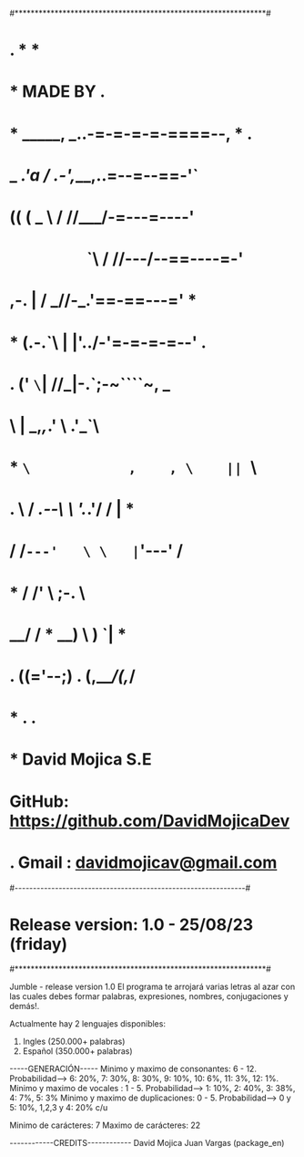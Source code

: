 #***************************************************************#
#                  .                        *                *  #
#                *          MADE BY            .                #
#        *           _____,    _..-=-=-=-=-====--,  *   .       #
#       _         _.'a   /  .-',___,..=--=--==-'`               #
#      ((        ( _     \ /  //___/-=---=----'                 #
#       `         ` `\    /  //---/--==----=-'                  #
#             ,-.    | / \_//-_.'==-==---='       *             #
#      *     (.-.`\  | |'../-'=-=-=-=--'                   .    #
#      .      (' `\`\| //_|-\.`;-~````~,        _               #
#                   \ | \_,_,_\.'        \     .'_`\            #
#     *             `\            ,    , \    || `\\            #
#                 .   \    /   _.--\    \ '._.'/  / |         * #
#                     /  /`---'   \ \   |`'---'   \/            #
#          *         / /'          \ ;-. \                      #
#                 __/ /      *    __) \ ) `|            *       #
#    .           ((='--;)      .  (,___/(,_/                    #
#                *                                        .   . #
#       *                David Mojica S.E                       #
#          GitHub: https://github.com/DavidMojicaDev            #
#     .         Gmail : davidmojicav@gmail.com                  #
#---------------------------------------------------------------#
#            Release version: 1.0 - 25/08/23 (friday)           #
#***************************************************************#

Jumble - release version 1.0
El programa te arrojará varias letras al azar con las cuales debes formar palabras, expresiones,
nombres, conjugaciones y demás!.

Actualmente hay 2 lenguajes disponibles:
1) Ingles (250.000+ palabras)
2) Español (350.000+ palabras)

-----GENERACIÓN-----
Minimo y maximo de consonantes: 6 - 12. Probabilidad--> 6: 20%, 7: 30%, 8: 30%, 9: 10%, 10: 6%, 11: 3%, 12: 1%.
Minimo y maximo de vocales    : 1 - 5.  Probabilidad--> 1: 10%, 2: 40%, 3: 38%, 4: 7%, 5: 3%
Minimo y maximo de duplicaciones: 0 - 5. Probabilidad--> 0 y 5: 10%, 1,2,3 y 4: 20% c/u

Minimo de carácteres: 7
Maximo de carácteres: 22

------------CREDITS------------
          David Mojica
      Juan Vargas (package_en)

